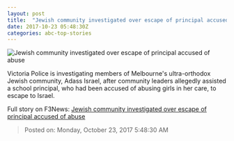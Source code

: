 ```yaml
---
layout: post
title:  "Jewish community investigated over escape of principal accused of abuse"
date: 2017-10-23 05:48:30Z
categories: abc-top-stories
---
```


![Jewish community investigated over escape of principal accused of abuse](http://www.abc.net.au/news/image/8542922-1x1-700x700.jpg)

Victoria Police is investigating members of Melbourne's ultra-orthodox Jewish community, Adass Israel, after community leaders allegedly assisted a school principal, who had been accused of abusing girls in her care, to escape to Israel.


Full story on F3News: [Jewish community investigated over escape of principal accused of abuse](http://www.f3nws.com/n/fZmcnG)

> Posted on: Monday, October 23, 2017 5:48:30 AM
